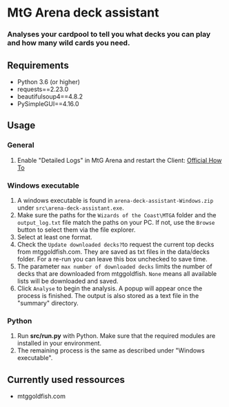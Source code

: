 # MtG Arena deck assistant
### Analyses your cardpool to tell you what decks you can play and how many wild cards you need.

## Requirements
* Python 3.6 (or higher)
* requests==2.23.0
* beautifulsoup4==4.8.2
* PySimpleGUI==4.16.0

## Usage
### General

1) Enable "Detailed Logs" in MtG Arena and restart the Client: [Official How To](https://mtgarena-support.wizards.com/hc/en-us/articles/360000726823-Creating-Log-Files)

### Windows executable
1) A windows executable is found in `arena-deck-assistant-Windows.zip` under `src\arena-deck-assistant.exe`.
2) Make sure the paths for the `Wizards of the Coast\MTGA` folder and the `output_log.txt` file match the paths on your PC. If not, use the `Browse` button to select them via the file explorer.
3) Select at least one format.
4) Check the `Update downloaded decks?`to request the current top decks from mtggoldfish.com. They are saved as txt files in the data/decks folder. For a re-run you can leave this box unchecked to save time.
5) The parameter `max number of downloaded decks` limits the number of decks that are downloaded from mtggoldfish. `None` means all available lists will be downloaded and saved.
6) Click `Analyse` to begin the analysis. A popup will appear once the process is finished. The output is also stored as a text file in the "summary" directory.

### Python
1) Run **src/run.py** with Python. Make sure that the required modules are installed in your environment.
2) The remaining process is the same as described under "Windows executable".

## Currently used ressources
* mtggoldfish.com
